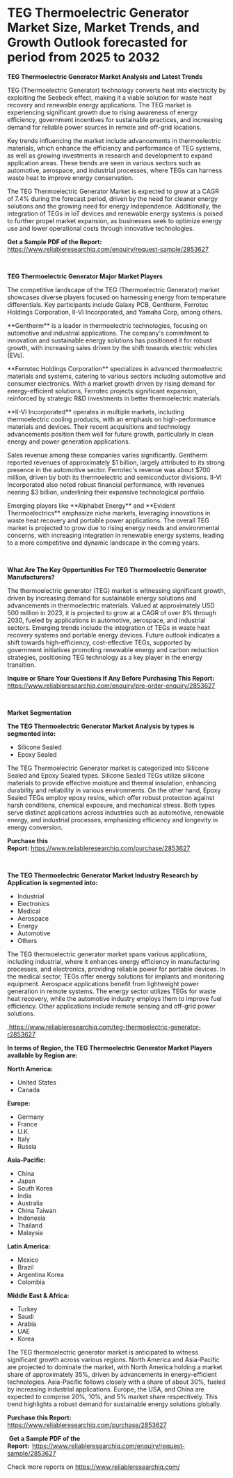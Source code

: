 <p><h1>TEG Thermoelectric Generator Market Size, Market Trends, and Growth Outlook forecasted for period from 2025 to 2032</h1></p><p><strong>TEG Thermoelectric Generator Market Analysis and Latest Trends</strong></p>
<p><p>TEG (Thermoelectric Generator) technology converts heat into electricity by exploiting the Seebeck effect, making it a viable solution for waste heat recovery and renewable energy applications. The TEG market is experiencing significant growth due to rising awareness of energy efficiency, government incentives for sustainable practices, and increasing demand for reliable power sources in remote and off-grid locations. </p><p>Key trends influencing the market include advancements in thermoelectric materials, which enhance the efficiency and performance of TEG systems, as well as growing investments in research and development to expand application areas. These trends are seen in various sectors such as automotive, aerospace, and industrial processes, where TEGs can harness waste heat to improve energy conservation.</p><p>The TEG Thermoelectric Generator Market is expected to grow at a CAGR of 7.4% during the forecast period, driven by the need for cleaner energy solutions and the growing need for energy independence. Additionally, the integration of TEGs in IoT devices and renewable energy systems is poised to further propel market expansion, as businesses seek to optimize energy use and lower operational costs through innovative technologies.</p></p>
<p><strong>Get a Sample PDF of the Report:&nbsp;</strong> <a href="https://www.reliableresearchiq.com/enquiry/request-sample/2853627?utm_campaign=2713&utm_medium=2&utm_source=Github&utm_content=ia&utm_term=12032025&utm_id=teg-thermoelectric-generator">https://www.reliableresearchiq.com/enquiry/request-sample/2853627</a></p>
<p>&nbsp;</p>
<p><strong>TEG Thermoelectric Generator Major Market Players</strong></p>
<p><p>The competitive landscape of the TEG (Thermoelectric Generator) market showcases diverse players focused on harnessing energy from temperature differentials. Key participants include Galaxy PCB, Gentherm, Ferrotec Holdings Corporation, II-VI Incorporated, and Yamaha Corp, among others.</p><p>**Gentherm** is a leader in thermoelectric technologies, focusing on automotive and industrial applications. The company's commitment to innovation and sustainable energy solutions has positioned it for robust growth, with increasing sales driven by the shift towards electric vehicles (EVs).</p><p>**Ferrotec Holdings Corporation** specializes in advanced thermoelectric materials and systems, catering to various sectors including automotive and consumer electronics. With a market growth driven by rising demand for energy-efficient solutions, Ferrotec projects significant expansion, reinforced by strategic R&D investments in better thermoelectric materials.</p><p>**II-VI Incorporated** operates in multiple markets, including thermoelectric cooling products, with an emphasis on high-performance materials and devices. Their recent acquisitions and technology advancements position them well for future growth, particularly in clean energy and power generation applications.</p><p>Sales revenue among these companies varies significantly. Gentherm reported revenues of approximately $1 billion, largely attributed to its strong presence in the automotive sector. Ferrotec's revenue was about $700 million, driven by both its thermoelectric and semiconductor divisions. II-VI Incorporated also noted robust financial performance, with revenues nearing $3 billion, underlining their expansive technological portfolio.</p><p>Emerging players like **Alphabet Energy** and **Evident Thermoelectrics** emphasize niche markets, leveraging innovations in waste heat recovery and portable power applications. The overall TEG market is projected to grow due to rising energy needs and environmental concerns, with increasing integration in renewable energy systems, leading to a more competitive and dynamic landscape in the coming years.</p></p>
<p>&nbsp;</p>
<p><strong>What Are The Key Opportunities For TEG Thermoelectric Generator Manufacturers?</strong></p>
<p><p>The thermoelectric generator (TEG) market is witnessing significant growth, driven by increasing demand for sustainable energy solutions and advancements in thermoelectric materials. Valued at approximately USD 500 million in 2023, it is projected to grow at a CAGR of over 8% through 2030, fueled by applications in automotive, aerospace, and industrial sectors. Emerging trends include the integration of TEGs in waste heat recovery systems and portable energy devices. Future outlook indicates a shift towards high-efficiency, cost-effective TEGs, supported by government initiatives promoting renewable energy and carbon reduction strategies, positioning TEG technology as a key player in the energy transition.</p></p>
<p><strong>Inquire or Share Your Questions If Any Before Purchasing This Report:</strong> <a href="https://www.reliableresearchiq.com/enquiry/pre-order-enquiry/2853627?utm_campaign=2713&utm_medium=2&utm_source=Github&utm_content=ia&utm_term=12032025&utm_id=teg-thermoelectric-generator">https://www.reliableresearchiq.com/enquiry/pre-order-enquiry/2853627</a></p>
<p>&nbsp;</p>
<p><strong>Market Segmentation</strong></p>
<p><strong>The TEG Thermoelectric Generator Market Analysis by types is segmented into:</strong></p>
<p><ul><li>Silicone Sealed</li><li>Epoxy Sealed</li></ul></p>
<p><p>The TEG Thermoelectric Generator market is categorized into Silicone Sealed and Epoxy Sealed types. Silicone Sealed TEGs utilize silicone materials to provide effective moisture and thermal insulation, enhancing durability and reliability in various environments. On the other hand, Epoxy Sealed TEGs employ epoxy resins, which offer robust protection against harsh conditions, chemical exposure, and mechanical stress. Both types serve distinct applications across industries such as automotive, renewable energy, and industrial processes, emphasizing efficiency and longevity in energy conversion.</p></p>
<p><strong>Purchase this Report:&nbsp;</strong><a href="https://www.reliableresearchiq.com/purchase/2853627?utm_campaign=2713&utm_medium=2&utm_source=Github&utm_content=ia&utm_term=12032025&utm_id=teg-thermoelectric-generator">https://www.reliableresearchiq.com/purchase/2853627</a></p>
<p>&nbsp;</p>
<p><strong>The TEG Thermoelectric Generator Market Industry Research by Application is segmented into:</strong></p>
<p><ul><li>Industrial</li><li>Electronics</li><li>Medical</li><li>Aerospace</li><li>Energy</li><li>Automotive</li><li>Others</li></ul></p>
<p><p>The TEG thermoelectric generator market spans various applications, including industrial, where it enhances energy efficiency in manufacturing processes, and electronics, providing reliable power for portable devices. In the medical sector, TEGs offer energy solutions for implants and monitoring equipment. Aerospace applications benefit from lightweight power generation in remote systems. The energy sector utilizes TEGs for waste heat recovery, while the automotive industry employs them to improve fuel efficiency. Other applications include remote sensing and off-grid power solutions.</p></p>
<p><a href="https://www.reliableresearchiq.com/teg-thermoelectric-generator-r2853627?utm_campaign=2713&utm_medium=2&utm_source=Github&utm_content=ia&utm_term=12032025&utm_id=teg-thermoelectric-generator">&nbsp;https://www.reliableresearchiq.com/teg-thermoelectric-generator-r2853627</a></p>
<p><strong>In terms of Region, the TEG Thermoelectric Generator Market Players available by Region are:</strong></p>
<p>
    <p> <strong> North America: </strong>
        <ul>
            <li>United States</li>
            <li>Canada</li>
        </ul>
        </p> 
    <p> <strong> Europe: </strong>
        <ul>
            <li>Germany</li>
            <li>France</li>
            <li>U.K.</li>
            <li>Italy</li>
            <li>Russia</li>
        </ul>
        </p> 
    <p> <strong> Asia-Pacific: </strong>
        <ul>
            <li>China</li>
            <li>Japan</li>
            <li>South Korea</li>
            <li>India</li>
            <li>Australia</li>
            <li>China Taiwan</li>
            <li>Indonesia</li>
            <li>Thailand</li>
            <li>Malaysia</li>
        </ul>
        </p> 
    <p> <strong> Latin America: </strong>
        <ul>
            <li>Mexico</li>
            <li>Brazil</li>
            <li>Argentina Korea</li>
            <li>Colombia</li>
        </ul>
        </p> 
    <p> <strong> Middle East & Africa: </strong>
        <ul>
            <li>Turkey</li>
            <li>Saudi</li>
            <li>Arabia</li>
            <li>UAE</li>
            <li>Korea</li>
        </ul>
    </p>
    </p>
<p><p>The TEG thermoelectric generator market is anticipated to witness significant growth across various regions. North America and Asia-Pacific are projected to dominate the market, with North America holding a market share of approximately 35%, driven by advancements in energy-efficient technologies. Asia-Pacific follows closely with a share of about 30%, fueled by increasing industrial applications. Europe, the USA, and China are expected to comprise 20%, 10%, and 5% market share respectively. This trend highlights a robust demand for sustainable energy solutions globally.</p></p>
<p><strong>Purchase this Report: </strong><a href="https://www.reliableresearchiq.com/purchase/2853627?utm_campaign=2713&utm_medium=2&utm_source=Github&utm_content=ia&utm_term=12032025&utm_id=teg-thermoelectric-generator">https://www.reliableresearchiq.com/purchase/2853627</a></p>
<p>&nbsp;<strong>Get a Sample PDF of the Report:&nbsp;&nbsp;</strong><a href="https://www.reliableresearchiq.com/enquiry/request-sample/2853627?utm_campaign=2713&utm_medium=2&utm_source=Github&utm_content=ia&utm_term=12032025&utm_id=teg-thermoelectric-generator">https://www.reliableresearchiq.com/enquiry/request-sample/2853627</a></p>
<p><strong></strong></p>
<p>Check more reports on <a href="https://www.reliableresearchiq.com/?utm_campaign=2713&utm_medium=2&utm_source=Github&utm_content=ia&utm_term=12032025&utm_id=teg-thermoelectric-generator">https://www.reliableresearchiq.com/</a></p>